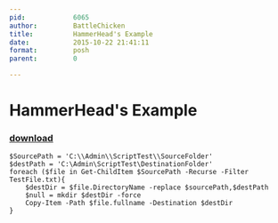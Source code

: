 ```yaml
---
pid:            6065
author:         BattleChicken
title:          HammerHead's Example
date:           2015-10-22 21:41:11
format:         posh
parent:         0

---
```


# HammerHead's Example

### [download](Scripts\6065.ps1)



```posh
$SourcePath = 'C:\\Admin\\ScriptTest\\SourceFolder'
$destPath = 'C:\Admin\ScriptTest\DestinationFolder'
foreach ($file in Get-ChildItem $SourcePath -Recurse -Filter TestFile.txt){
    $destDir = $file.DirectoryName -replace $sourcePath,$destPath
    $null = mkdir $destDir -force
    Copy-Item -Path $file.fullname -Destination $destDir
}
```
